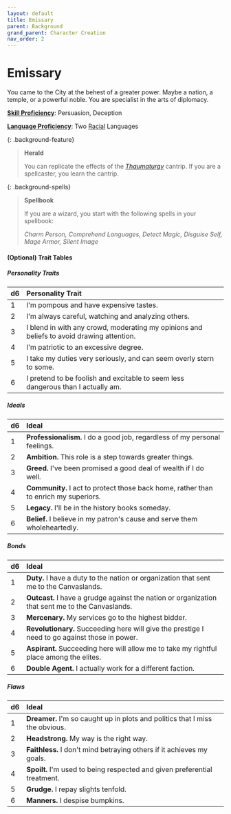 ```yaml
---
layout: default
title: Emissary
parent: Background
grand_parent: Character Creation
nav_order: 2
---
```


# Emissary

You came to the City at the behest of a greater power. Maybe a nation, a temple, or a powerful noble. You are specialist in the arts of diplomacy.

**[Skill Proficiency](../../more/review/skills)**: Persuasion, Deception

**[Language Proficiency](../../adventuring/languages)**: Two [Racial](../../adventuring/languages#racial-languages) Languages

{: .background-feature}
> **Herald**
> 
> You can replicate the effects of the [*Thaumaturgy*](../../../data/srd_spells/thaumaturgy) cantrip. If you are a spellcaster, you learn the cantrip.

{: .background-spells}
> **Spellbook**
>
> If you are a wizard, you start with the following spells in your spellbook:
>
> *Charm Person, Comprehend Languages, Detect Magic, Disguise Self, Mage Armor, Silent Image*

#### (Optional) Trait Tables

##### Personality Traits

| d6   | Personality Trait                                                                         |
| :--- | :---------------------------------------------------------------------------------------- |
| 1    | I'm pompous and have expensive tastes.                                                    |
| 2    | I'm always careful, watching and analyzing others.                                        |
| 3    | I blend in with any crowd, moderating my opinions and beliefs to avoid drawing attention. |
| 4    | I'm patriotic to an excessive degree.                                                     |
| 5    | I take my duties very seriously, and can seem overly stern to some.                       |
| 6    | I pretend to be foolish and excitable to seem less dangerous than I actually am.          |


##### Ideals

| d6   | Ideal                                                                                |
| :--- | :----------------------------------------------------------------------------------- |
| 1    | **Professionalism.** I do a good job, regardless of my personal feelings.            |
| 2    | **Ambition.** This role is a step towards greater things.                            |
| 3    | **Greed.** I've been promised a good deal of wealth if I do well.                    |
| 4    | **Community.** I act to protect those back home, rather than to enrich my superiors. |
| 5    | **Legacy.** I'll be in the history books someday.                                    |
| 6    | **Belief.** I believe in my patron's cause and serve them wholeheartedly.            |


##### Bonds

| d6   | Ideal                                                                                            |
| :--- | :----------------------------------------------------------------------------------------------- |
| 1    | **Duty.** I have a duty to the nation or organization that sent me to the Canvaslands.           |
| 2    | **Outcast.** I have a grudge against the nation or organization that sent me to the Canvaslands. |
| 3    | **Mercenary.** My services go to the highest bidder.                                             |
| 4    | **Revolutionary.** Succeeding here will give the prestige I need to go against those in power.   |
| 5    | **Aspirant.** Succeeding here will allow me to take my rightful place among the elites.          |
| 6    | **Double Agent.** I actually work for a different faction.                                       |


##### Flaws

| d6   | Ideal                                                                        |
| :--- | :--------------------------------------------------------------------------- |
| 1    | **Dreamer.** I'm so caught up in plots and politics that I miss the obvious. |
| 2    | **Headstrong.** My way is the right way.                                     |
| 3    | **Faithless.** I don't mind betraying others if it achieves my goals.        |
| 4    | **Spoilt.** I'm used to being respected and given preferential treatment.    |
| 5    | **Grudge.** I repay slights tenfold.                                         |
| 6    | **Manners.** I despise bumpkins.                                             |
